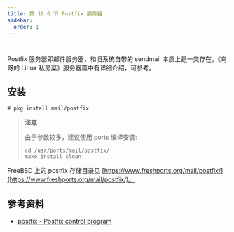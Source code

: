 ```yaml
---
title: 第 16.6 节 Postfix 服务器
sidebar:
  order: 1
---
```

# 

Postfix 服务器即邮件服务器，和旧系统自带的 sendmail 本质上是一类存在。《鸟哥的 Linux 私房菜》服务器篇中有详细介绍，可参考。

## 安装

```shell-session
# pkg install mail/postfix
```

> **注意**
>
> 由于参数较多，建议使用 ports 编译安装:
>
> ```shell-session
> cd /usr/ports/mail/postfix/
> make install clean
> ```

FreeBSD 上的 postfix 存储目录见 [https://www.freshports.org/mail/postfix/](https://www.freshports.org/mail/postfix/)。

## 参考资料

- [postfix - Postfix control program](https://www.freebsd.org/cgi/man.cgi?query=postfix&sektion=&manpath=freebsd-release-ports)

